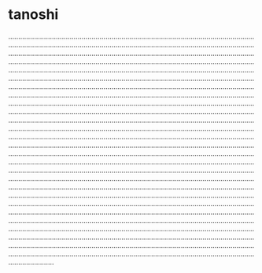 # tanoshi

...........................................................................................................................................................................................................................................................................................................................................................................................................................................................................................................................................................................................................................................................................................................................................................................................................................................................................................................................................................................................................................................................................................................................................................................................................................................................................................................................................................................................................................................................................................................................................................................................................................................................................................................................................................................................................................................................................................................................................................................................................................................................................................................................................................................................................................................................................................................................................................................................................................................................................................................................................................................................................................................................................................................................................................................................................................................................................................................................................................................................................................................................................................................................................................................................................................................................................................................................................................................................................................................................................................................